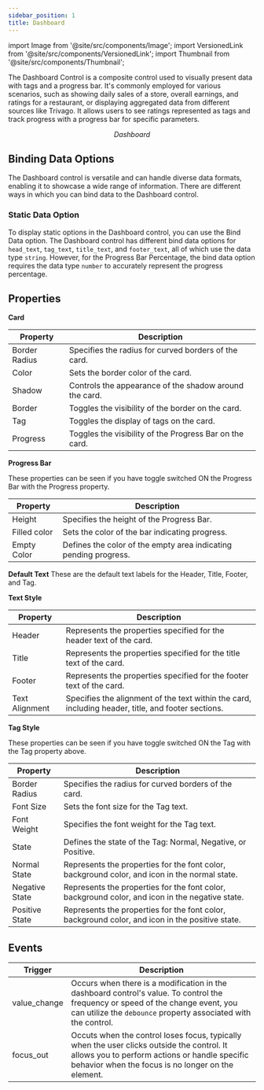 ```yaml
---
sidebar_position: 1
title: Dashboard
---
```


import Image from '@site/src/components/Image';
import VersionedLink from '@site/src/components/VersionedLink';
import Thumbnail from '@site/src/components/Thumbnail';

The Dashboard Control is a composite control used to visually present data with tags and a progress bar. It's commonly employed for various scenarios, such as showing daily sales of a store, overall earnings, and ratings for a restaurant, or displaying aggregated data from different sources like Trivago. It allows users to see ratings represented as tags and track progress with a progress bar for specific parameters.

<figure>
  <Thumbnail src="/img/reference/controls/dashboard/preview.jpeg" alt="Dashboard" />
  <figcaption align = "center"><i>Dashboard</i></figcaption>
</figure>

## Binding Data Options

The Dashboard control is versatile and can handle diverse data formats, enabling it to showcase a wide range of information. There are different ways in which you can bind data to the Dashboard control.

### Static Data Option

To display static options in the Dashboard control, you can use the Bind Data option. 
The Dashboard control has different bind data options for `head_text`, `tag_text`, `title_text`, and `footer_text`, all of which use the data type `string`. However, for the Progress Bar Percentage, the bind data option requires the data type `number` to accurately represent the progress percentage.



## Properties

**Card**

| Property        | Description                                         |
|-----------------|-----------------------------------------------------|
| Border Radius   | Specifies the radius for curved borders of the card.|
| Color           | Sets the border color of the card.                 |
| Shadow          | Controls the appearance of the shadow around the card.|
| Border          | Toggles the visibility of the border on the card.   |
| Tag             | Toggles the display of tags on the card.           |
| Progress        | Toggles the visibility of the Progress Bar on the card.|


**Progress Bar**

These properties can be seen if you have toggle switched ON the Progress Bar with the Progress property.

| Property      | Description                                         |
|---------------|-----------------------------------------------------|
| Height        | Specifies the height of the Progress Bar.           |
| Filled color  | Sets the color of the bar indicating progress.      |
| Empty Color   | Defines the color of the empty area indicating pending progress.|


**Default Text**
These are the default text labels for the Header, Title, Footer, and Tag.



**Text Style**

| Property        | Description                                                                                           |
|-----------------|-------------------------------------------------------------------------------------------------------|
| Header          | Represents the properties specified for the header text of the card.                                 |
| Title           | Represents the properties specified for the title text of the card.                                  |
| Footer          | Represents the properties specified for the footer text of the card.                                 |
| Text Alignment  | Specifies the alignment of the text within the card, including header, title, and footer sections.  |


**Tag Style**

These properties can be seen if you have toggle switched ON the Tag with the Tag property above.

| Property         | Description                                                                                   |
|------------------|-----------------------------------------------------------------------------------------------|
| Border Radius    | Specifies the radius for curved borders of the card.                                          |
| Font Size        | Sets the font size for the Tag text.                                                         |
| Font Weight      | Specifies the font weight for the Tag text.                                                  |
| State            | Defines the state of the Tag: Normal, Negative, or Positive.                                 |
| Normal State     | Represents the properties for the font color, background color, and icon in the normal state. |
| Negative State   | Represents the properties for the font color, background color, and icon in the negative state.|
| Positive State   | Represents the properties for the font color, background color, and icon in the positive state.|


## Events

| Trigger      | Description                                                                                                                                                                                       |
| ------------ | ------------------------------------------------------------------------------------------------------------------------------------------------------------------------------------------------- |
| value_change | Occurs when there is a modification in the dashboard control's value. To control the frequency or speed of the change event, you can utilize the `debounce` property associated with the control. |
| focus_out    | Occuts when the control loses focus, typically when the user clicks outside the control. It allows you to perform actions or handle specific behavior when the focus is no longer on the element. |